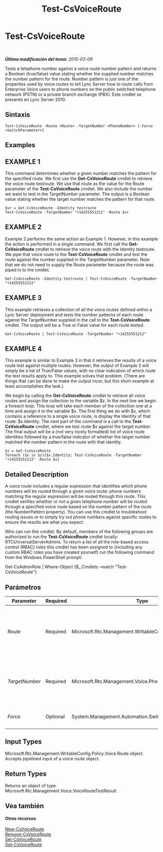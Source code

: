 ﻿---
title: Test-CsVoiceRoute
TOCTitle: Test-CsVoiceRoute
ms:assetid: 39d5012d-7beb-41c6-ac94-51011da04872
ms:mtpsurl: https://technet.microsoft.com/es-es/library/Gg425873(v=OCS.15)
ms:contentKeyID: 48274983
ms.date: 01/07/2017
mtps_version: v=OCS.15
ms.translationtype: HT
---

# Test-CsVoiceRoute

 

_**Última modificación del tema:** 2015-03-09_

Tests a telephone number against a voice route number pattern and returns a Boolean (true/false) value stating whether the supplied number matches the number pattern for the route. Number pattern is just one of the properties used by voice routes to tell Lync Server how to route calls from Enterprise Voice users to phone numbers on the public switched telephone network (PSTN) or a private branch exchange (PBX). Este cmdlet se presentó en Lync Server 2010.

## Sintaxis

    Test-CsVoiceRoute -Route <Route> -TargetNumber <PhoneNumber> [-Force <SwitchParameter>]

## Examples

## EXAMPLE 1

This command determines whether a given number matches the pattern for the specified route. We first use the **Get-CsVoiceRoute** cmdlet to retrieve the voice route testroute. We use that route as the value for the Route parameter of the **Test-CsVoiceRoute** cmdlet. We also include the number we want to test in the TargetNumber parameter. The output is a Boolean value stating whether the target number matches the pattern for that route.

    $vr = Get-CsVoiceRoute -Identity testroute
    Test-CsVoiceRoute -TargetNumber "+14255551212" -Route $vr

## EXAMPLE 2

Example 2 performs the same action as Example 1. However, in this example the action is performed in a single command. We first call the **Get-CsVoiceRoute** cmdlet to retrieve the voice route with the Identity testroute. We pipe that voice route to the **Test-CsVoiceRoute** cmdlet and test the route against the number supplied in the TargetNumber parameter. Note that we do not need to supply the Route parameter because the route was piped in to the cmdlet.

    Get-CsVoiceRoute -Identity testroute | Test-CsVoiceRoute -TargetNumber "+14255551212"

## EXAMPLE 3

This example retrieves a collection of all the voice routes defined within a Lync Server deployment and tests the number patterns of each route against the TargetNumber supplied in the call to the **Test-CsVoiceRoute** cmdlet. The output will be a True or False value for each route tested.

    Get-CsVoiceRoute | Test-CsVoiceRoute -TargetNumber "+14255551212"

## EXAMPLE 4

This example is similar to Example 3 in that it retrieves the results of a voice route test against multiple routes. However, the output of Example 3 will simply be a list of True/False values, with no clear indication of which route the test results apply to. This example solves that problem. (There are things that can be done to make the output nicer, but this short example at least accomplishes the task.)

We begin by calling the **Get-CsVoiceRoute** cmdlet to retrieve all voice routes and assign the collection to the variable $z. In the next line we begin a foreach loop. This loop will take each member of the collection one at a time and assign it to the variable $x. The first thing we do with $x, which contains a reference to a single voice route, is display the Identity of that route: $x.Identity. The next part of the command is a call to the **Test-CsVoiceRoute** cmdlet, where we test route $x against the target number. The final output will be a (not very nicely formatted) list of voice route identities followed by a true/false indicator of whether the target number matched the number pattern in the route with that identity.

    $z = Get-CsVoiceRoute
    foreach ($x in $z){$x.Identity; Test-CsVoiceRoute -TargetNumber "+14255551212" -Route $x}

## Detailed Description

A voice route includes a regular expression that identifies which phone numbers will be routed through a given voice route: phone numbers matching the regular expression will be routed through this route. This cmdlet verifies whether or not a given telephone number will be routed through a specified voice route based on the number pattern of the route (the NumberPattern property). You can use this cmdlet to troubleshoot routing issues or to simply try out phone numbers against specific routes to ensure the results are what you expect.

Who can run this cmdlet: By default, members of the following groups are authorized to run the **Test-CsVoiceRoute** cmdlet locally: RTCUniversalServerAdmins. To return a list of all the role-based access control (RBAC) roles this cmdlet has been assigned to (including any custom RBAC roles you have created yourself) run the following command from the Windows PowerShell prompt:

Get-CsAdminRole | Where-Object {$\_.Cmdlets –match "Test-CsVoiceRoute"}

## Parámetros


<table>
<colgroup>
<col style="width: 25%" />
<col style="width: 25%" />
<col style="width: 25%" />
<col style="width: 25%" />
</colgroup>
<thead>
<tr class="header">
<th>Parameter</th>
<th>Required</th>
<th>Type</th>
<th>Description</th>
</tr>
</thead>
<tbody>
<tr class="odd">
<td><p><em>Route</em></p></td>
<td><p>Required</p></td>
<td><p>Microsoft.Rtc.Management.WritableConfig.Policy.Voice.Route</p></td>
<td><p>An object containing a reference to the voice route against which you want to test the number specified in the TargetNumber parameter. You can retrieve a voice route object by calling the <strong>Get-CsVoiceRoute</strong> cmdlet.</p>
<p>Full Data Type: Microsoft.Rtc.Management.WritableConfig.Policy.Voice.Route</p></td>
</tr>
<tr class="even">
<td><p><em>TargetNumber</em></p></td>
<td><p>Required</p></td>
<td><p>Microsoft.Rtc.Management.Voice.PhoneNumber</p></td>
<td><p>The phone number against which you want to test the voice route specified in the Route parameter. This number should be in E.164 format (such as +14255551212).</p>
<p>Full Data Type: Microsoft.Rtc.Management.Voice.PhoneNumber</p></td>
</tr>
<tr class="odd">
<td><p><em>Force</em></p></td>
<td><p>Optional</p></td>
<td><p>System.Management.Automation.SwitchParameter</p></td>
<td><p>Suppresses any confirmation prompts or non-fatal error messages that might occur when you run the cmdlet.</p></td>
</tr>
</tbody>
</table>


## Input Types

Microsoft.Rtc.Management.WritableConfig.Policy.Voice.Route object. Accepts pipelined input of a voice route object.

## Return Types

Returns an object of type Microsoft.Rtc.Management.Voice.VoiceRouteTestResult.

## Vea también

#### Otros recursos

[New-CsVoiceRoute](new-csvoiceroute.md)  
[Remove-CsVoiceRoute](remove-csvoiceroute.md)  
[Set-CsVoiceRoute](set-csvoiceroute.md)  
[Get-CsVoiceRoute](get-csvoiceroute.md)

